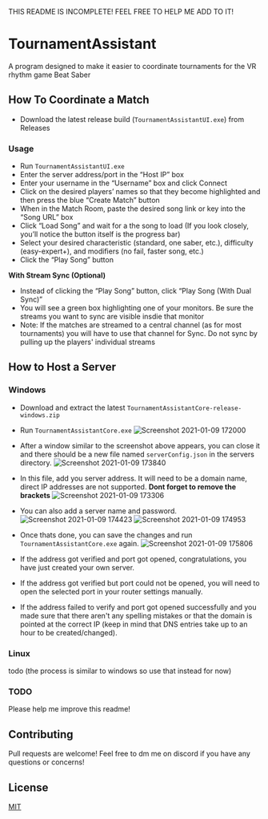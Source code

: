 THIS README IS INCOMPLETE! FEEL FREE TO HELP ME ADD TO IT!
# TournamentAssistant
A program designed to make it easier to coordinate tournaments for the VR rhythm game Beat Saber

## How To Coordinate a Match
- Download the latest release build (`TournamentAssistantUI.exe`) from Releases

### Usage
- Run `TournamentAssistantUI.exe`
- Enter the server address/port in the “Host IP” box
- Enter your username in the “Username” box and click Connect
- Click on the desired players’ names so that they become highlighted and then press the blue “Create Match” button
- When in the Match Room, paste the desired song link or key into the “Song URL” box
- Click “Load Song” and wait for a the song to load (If you look closely, you’ll notice the button itself is the progress bar)
- Select your desired characteristic (standard, one saber, etc.), difficulty (easy-expert+), and modifiers (no fail, faster song, etc.)
- Click the “Play Song” button

 **With Stream Sync (Optional)**
- Instead of clicking the “Play Song” button, click “Play Song (With Dual Sync)”
- You will see a green box highlighting one of your monitors. Be sure the streams you want to sync are visible insdie that monitor
- Note: If the matches are streamed to a central channel (as for most tournaments) you will have to use that channel for Sync. Do not sync by pulling up the players' individual streams

## How to Host a Server
### Windows
- Download and extract the latest `TournamentAssistantCore-release-windows.zip`
- Run `TournamentAssistantCore.exe`
![Screenshot 2021-01-09 172000](https://user-images.githubusercontent.com/44728973/104104290-74f28900-52a7-11eb-87d7-dfb1d98a4fba.png)

- After a window similar to the screenshot above appears, you can close it and there should be a new file named `serverConfig.json` in the servers directory.
![Screenshot 2021-01-09 173840](https://user-images.githubusercontent.com/44728973/104104686-ecc1b300-52a9-11eb-9d42-6a484d9a8495.png)

- In this file, add you server address. It will need to be a domain name, direct IP addresses are not supported. **Dont forget to remove the brackets**
![Screenshot 2021-01-09 173306](https://user-images.githubusercontent.com/44728973/104104615-863c9500-52a9-11eb-97ee-a38372c9b972.png)

- You can also add a server name and password.
![Screenshot 2021-01-09 174423](https://user-images.githubusercontent.com/44728973/104104831-c5b7b100-52aa-11eb-907d-b2c668463f56.png)
![Screenshot 2021-01-09 174953](https://user-images.githubusercontent.com/44728973/104104970-7d4cc300-52ab-11eb-96e6-eb4a06d95719.png)

- Once thats done, you can save the changes and run `TournamentAssistantCore.exe` again.
![Screenshot 2021-01-09 175806](https://user-images.githubusercontent.com/44728973/104105167-aa4da580-52ac-11eb-8336-2f5a7921eca2.png)

- If the address got verified and port got opened, congratulations, you have just created your own server.
- If the address got verified but port could not be opened, you will need to open the selected port in your router settings manually. 
- If the address failed to verify and port got opened successfully and you made sure that there aren't any spelling mistakes or that the domain is pointed at the correct IP (keep in mind that DNS entries take up to an hour to be created/changed). 

### Linux
todo (the process is similar to windows so use that instead for now)


### TODO
Please help me improve this readme!

## Contributing
Pull requests are welcome! Feel free to dm me on discord if you have any questions or concerns!

## License
[MIT](https://choosealicense.com/licenses/mit/)
